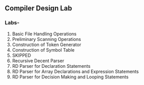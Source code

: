 ## Compiler Design Lab
### Labs-
1. Basic File Handling Operations
2. Preliminary Scanning Operations
3. Construction of Token Generator
4. Construction of Symbol Table
5. SKIPPED
6. Recursive Decent Parser
7. RD Parser for Declaration Statements
8. RD Parser for Array Declarations and Expression Statements
9. RD Parser for Decision Making and Looping Statements